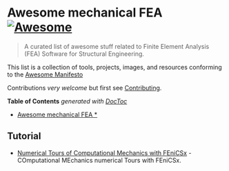 # Awesome mechanical FEA [![Awesome](https://cdn.rawgit.com/sindresorhus/awesome/d7305f38d29fed78fa85652e3a63e154dd8e8829/media/badge.svg)](https://github.com/sindresorhus/awesome)

> A curated list of awesome stuff related to Finite Element Analysis (FEA) Software for Structural Engineering.

This list is a collection of tools, projects, images, and resources conforming to the [Awesome Manifesto](https://github.com/sindresorhus/awesome/blob/main/awesome.md)

Contributions _very welcome_ but first see [Contributing](CONTRIBUTING.md).

<!-- START doctoc generated TOC please keep comment here to allow auto update -->
<!-- DON'T EDIT THIS SECTION, INSTEAD RE-RUN doctoc TO UPDATE -->

**Table of Contents** _generated with [DocToc](https://github.com/thlorenz/doctoc)_

- [Awesome mechanical FEA \*](#awesome-mechanical-fea-)

<!-- END doctoc generated TOC please keep comment here to allow auto update -->

## Tutorial

- [Numerical Tours of Computational Mechanics with FEniCSx](https://bleyerj.github.io/comet-fenicsx/) - COmputational MEchanics numerical Tours with FEniCSx.

